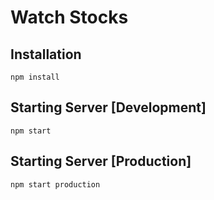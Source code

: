 # Watch Stocks

## Installation
```
npm install
```
## Starting Server [Development]
```
npm start
```
## Starting Server [Production]
```
npm start production
```
